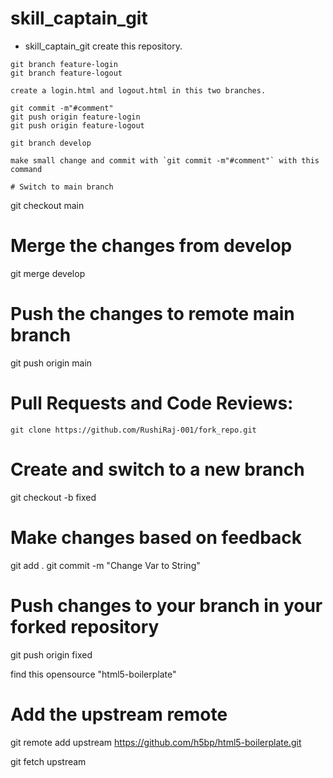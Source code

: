 # skill_captain_git

<!-- Create a new Git repository locally. -->
  * skill_captain_git create this repository.

<!-- Implement the feature branch strategy by creating a branch named "feature-login" and another branch named "feature-logout". -->
    git branch feature-login
    git branch feature-logout

<!-- Make changes related to the login functionality in the "feature-login" branch and changes related to the logout functionality in the "feature-logout" branch. -->
    create a login.html and logout.html in this two branches.

<!-- Commit your changes and push the branches to a remote repository. -->
    git commit -m"#comment"
    git push origin feature-login
    git push origin feature-logout

<!-- Create a new branch named "develop" from the main branch -->
    git branch develop

<!-- . Make additional changes and commits related to both login and logout functionality in the "develop" branch. -->
    make small change and commit with `git commit -m"#comment"` with this command 

 <!-- Push the "develop" branch to the remote repository. -->
    # Switch to main branch
   git checkout main

   # Merge the changes from develop
   git merge develop

   # Push the changes to remote main branch
   git push origin main


# Pull Requests and Code Reviews:
<!-- a. Fork the repository of a fellow classmate or a public repository on a Git hosting platform (e.g., GitHub). -->
    git clone https://github.com/RushiRaj-001/fork_repo.git
  
  
<!-- Create a new branch in your forked repository and make changes to fix a bug or add a new feature -->

# Create and switch to a new branch
git checkout -b fixed

# Make changes based on feedback
git add .
git commit -m "Change Var to String"

# Push changes to your branch in your forked repository
git push origin fixed

<!-- 4. Working with Upstream Repositories:

a. Find an open-source project on GitHub. -->
find this opensource "html5-boilerplate"

# Add the upstream remote
git remote add upstream https://github.com/h5bp/html5-boilerplate.git

<!-- Fetch the latest changes from the upstream repository. -->

 git fetch upstream